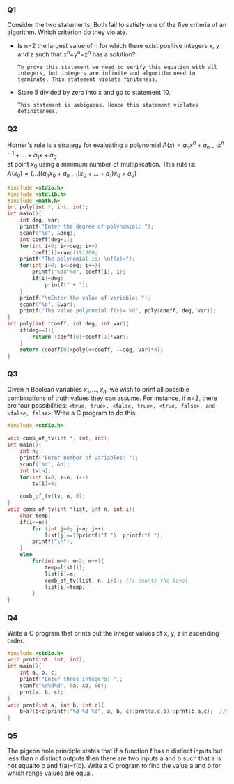 ### Q1
Consider the two statements, Both fail to satisfy one of the five criteria of an algorithm. Which criterion do they violate.
* Is n=2 the largest value of n for which there exist positive integers x, y and z such that x<sup>n</sup>+y<sup>n</sup>=z<sup>n</sup> has a solution?
    ```
    To prove this statement we need to verify this equation with all integers, but integers are infinite and algorithm need to terminate. This statement violate finiteness.
    ```
* Store 5 divided by zero into x and go to statement 10.
    ```
    This statement is ambiguous. Hence this statement violates definiteness.
    ```
### Q2
Horner's rule is a strategy for evaluating a polynomial $A(x)=a_nx^n+a_{n-1}x^{n-1}+...+ a_1x+a_0$
<br>at point $x_0$ using a minimum number of multiplication. This rule is:
<br>$A(x_0)=(...((a_nx_0+a_{n-1})x_0+...+a_1)x_0+a_0)$
```c
#include <stdio.h>
#include <stdlib.h>
#include <math.h>
int poly(int *, int, int);
int main(){
    int deg, var;
    printf("Enter the degree of polynomial: ");
    scanf("%d", &deg);
    int coeff[deg+1];
    for(int i=0; i<=deg; i++)
        coeff[i]=rand()%1000;
    printf("The polynomial is: \nf(x)=");
    for(int i=0; i<=deg; i++){
        printf("%dx^%d", coeff[i], i);
        if(i!=deg)
            printf(" + ");
    }
    printf("\nEnter the value of variable: ");
    scanf("%d", &var);
    printf("The value polynomial f(x)= %d", poly(coeff, deg, var));
}
int poly(int *coeff, int deg, int var){
    if(deg==1){
        return (coeff[0]+coeff[1]*var);
    }
    return (coeff[0]+poly(++coeff, --deg, var)*4);
}
```
### Q3
Given n Boolean variables $x_1, ..., x_n$, we wish to print all possible combinations of truth values they can assume. For instance, if n=2, there are four possibilities: ```<true, true>, <false, true>, <true, false>, and <false, false>```. Write a C program to do this.
```c
#include <stdio.h>

void comb_of_tv(int *, int, int);
int main(){
    int n;
    printf("Enter number of variables: ");
    scanf("%d", &n);
    int tv[n];
    for(int i=0; i<n; i++)
        tv[i]=0;

    comb_of_tv(tv, n, 0);
}
void comb_of_tv(int *list, int n, int i){
    char temp;
    if(i==n){
        for (int j=0; j<n; j++)
            list[j]==1?printf("T "): printf("F ");
        printf("\n");
    } 
    else
        for(int m=0; m<2; m++){
            temp=list[i];
            list[i]=m;
            comb_of_tv(list, n, i+1); //i counts the level
            list[i]=temp;
        }
}
```
### Q4
Write a C program that prints out the integer values of x, y, z in ascending order.
```c
#include <stdio.h>
void prnt(int, int, int);
int main(){
    int a, b, c;
    printf("Enter three integers: ");
    scanf("%d%d%d", &a, &b, &c);
    prnt(a, b, c);
}
void prnt(int a, int b, int c){
    b>a?(b<c?printf("%d %d %d", a, b, c):prnt(a,c,b)):prnt(b,a,c);  //kind of binary sort
}
```
### Q5
The pigeon hole principle states that if a function f has n distinct inputs but less than n distinct outputs then there are two inputs a and b such that a is not equalto b and f(a)=f(b). Write a C program to find the value a and b for which range values are equal.